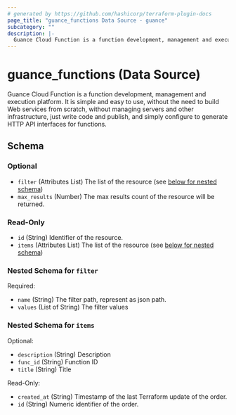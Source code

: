 ```yaml
---
# generated by https://github.com/hashicorp/terraform-plugin-docs
page_title: "guance_functions Data Source - guance"
subcategory: ""
description: |-
  Guance Cloud Function is a function development, management and execution platform. It is simple and easy to use, without the need to build Web services from scratch, without managing servers and other infrastructure, just write code and publish, and simply configure to generate HTTP API interfaces for functions.
---
```


# guance_functions (Data Source)

Guance Cloud Function is a function development, management and execution platform. It is simple and easy to use, without the need to build Web services from scratch, without managing servers and other infrastructure, just write code and publish, and simply configure to generate HTTP API interfaces for functions.



<!-- schema generated by tfplugindocs -->
## Schema

### Optional

- `filter` (Attributes List) The list of the resource (see [below for nested schema](#nestedatt--filter))
- `max_results` (Number) The max results count of the resource will be returned.

### Read-Only

- `id` (String) Identifier of the resource.
- `items` (Attributes List) The list of the resource (see [below for nested schema](#nestedatt--items))

<a id="nestedatt--filter"></a>
### Nested Schema for `filter`

Required:

- `name` (String) The filter path, represent as json path.
- `values` (List of String) The filter values


<a id="nestedatt--items"></a>
### Nested Schema for `items`

Optional:

- `description` (String) Description
- `func_id` (String) Function ID
- `title` (String) Title

Read-Only:

- `created_at` (String) Timestamp of the last Terraform update of the order.
- `id` (String) Numeric identifier of the order.


